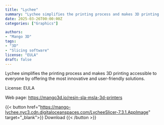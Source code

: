 ```yaml
---
title: "Lychee"
summary: "Lychee simplifies the printing process and makes 3D printing accessible to everyone by offering the most innovative and user-friendly solutions."
date: 2025-03-26T00:00:00Z
categories: ["Graphics"]

authors:
- "Mango 3D"
tags: 
- "3D"
- "Slicing software"
license: "EULA"
draft: false
---
```


Lychee simplifies the printing process and makes 3D printing accessible to everyone by offering the most innovative and user-friendly solutions.

License: EULA

Web page: <https://mango3d.io/resin-sla-msla-3d-printers>  

{{< button href="https://mango-lychee.nyc3.cdn.digitaloceanspaces.com/LycheeSlicer-7.3.1.AppImage" target="_blank">}}
Download
{{< /button >}}
